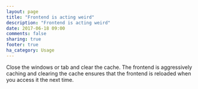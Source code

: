 ```yaml
---
layout: page
title: "Frontend is acting weird"
description: "Frontend is acting weird"
date: 2017-06-18 09:00
comments: false
sharing: true
footer: true
ha_category: Usage
---
```



Close the windows or tab and clear the cache. The frontend is aggressively caching and clearing the cache ensures that the frontend is reloaded when you access it the next time.
